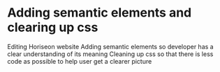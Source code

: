 # Adding semantic elements and clearing up css
Editing Horiseon website
Adding semantic elements so developer has a clear understanding of its meaning
Cleaning up css so that there is less code as possible to help user get a clearer picture
